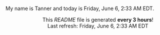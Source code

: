 My name is Tanner and today is Friday, June 6, 2:33 AM EDT.

<p align="center">This <i>README</i> file is generated <b>every 3 hours</b>!</br>Last refresh: Friday, June 6, 2:33 AM EDT<br /></p>
